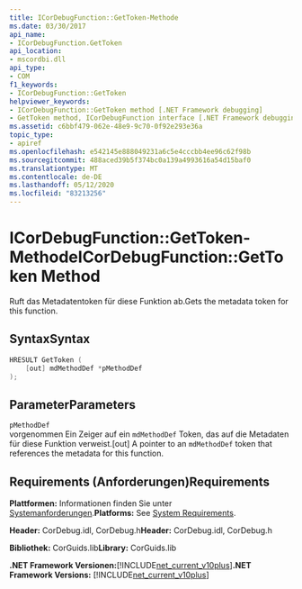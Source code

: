 ```yaml
---
title: ICorDebugFunction::GetToken-Methode
ms.date: 03/30/2017
api_name:
- ICorDebugFunction.GetToken
api_location:
- mscordbi.dll
api_type:
- COM
f1_keywords:
- ICorDebugFunction::GetToken
helpviewer_keywords:
- ICorDebugFunction::GetToken method [.NET Framework debugging]
- GetToken method, ICorDebugFunction interface [.NET Framework debugging]
ms.assetid: c6bbf479-062e-48e9-9c70-0f92e293e36a
topic_type:
- apiref
ms.openlocfilehash: e542145e888049231a6c5e4cccbb4ee96c62f98b
ms.sourcegitcommit: 488aced39b5f374bc0a139a4993616a54d15baf0
ms.translationtype: MT
ms.contentlocale: de-DE
ms.lasthandoff: 05/12/2020
ms.locfileid: "83213256"
---
```

# <a name="icordebugfunctiongettoken-method"></a><span data-ttu-id="d18a0-102">ICorDebugFunction::GetToken-Methode</span><span class="sxs-lookup"><span data-stu-id="d18a0-102">ICorDebugFunction::GetToken Method</span></span>
<span data-ttu-id="d18a0-103">Ruft das Metadatentoken für diese Funktion ab.</span><span class="sxs-lookup"><span data-stu-id="d18a0-103">Gets the metadata token for this function.</span></span>  
  
## <a name="syntax"></a><span data-ttu-id="d18a0-104">Syntax</span><span class="sxs-lookup"><span data-stu-id="d18a0-104">Syntax</span></span>  
  
```cpp  
HRESULT GetToken (  
    [out] mdMethodDef *pMethodDef  
);  
```  
  
## <a name="parameters"></a><span data-ttu-id="d18a0-105">Parameter</span><span class="sxs-lookup"><span data-stu-id="d18a0-105">Parameters</span></span>  
 `pMethodDef`  
 <span data-ttu-id="d18a0-106">vorgenommen Ein Zeiger auf ein `mdMethodDef` Token, das auf die Metadaten für diese Funktion verweist.</span><span class="sxs-lookup"><span data-stu-id="d18a0-106">[out] A pointer to an `mdMethodDef` token that references the metadata for this function.</span></span>  
  
## <a name="requirements"></a><span data-ttu-id="d18a0-107">Requirements (Anforderungen)</span><span class="sxs-lookup"><span data-stu-id="d18a0-107">Requirements</span></span>  
 <span data-ttu-id="d18a0-108">**Plattformen:** Informationen finden Sie unter [Systemanforderungen](../../get-started/system-requirements.md).</span><span class="sxs-lookup"><span data-stu-id="d18a0-108">**Platforms:** See [System Requirements](../../get-started/system-requirements.md).</span></span>  
  
 <span data-ttu-id="d18a0-109">**Header:** CorDebug.idl, CorDebug.h</span><span class="sxs-lookup"><span data-stu-id="d18a0-109">**Header:** CorDebug.idl, CorDebug.h</span></span>  
  
 <span data-ttu-id="d18a0-110">**Bibliothek:** CorGuids.lib</span><span class="sxs-lookup"><span data-stu-id="d18a0-110">**Library:** CorGuids.lib</span></span>  
  
 <span data-ttu-id="d18a0-111">**.NET Framework Versionen:**[!INCLUDE[net_current_v10plus](../../../../includes/net-current-v10plus-md.md)]</span><span class="sxs-lookup"><span data-stu-id="d18a0-111">**.NET Framework Versions:** [!INCLUDE[net_current_v10plus](../../../../includes/net-current-v10plus-md.md)]</span></span>
